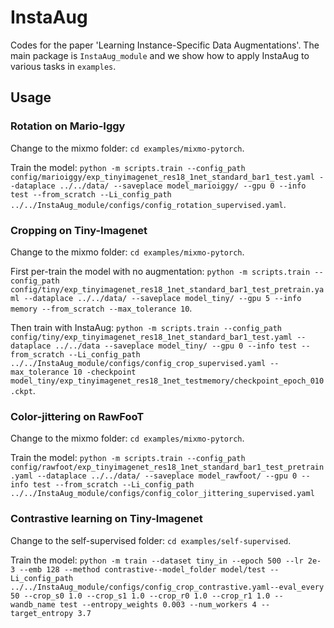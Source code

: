 # InstaAug
Codes for the paper 'Learning Instance-Specific Data Augmentations'. The main package is `InstaAug_module` and we show how to apply InstaAug to various tasks in `examples`.

## Usage

### Rotation on Mario-Iggy
Change to the mixmo folder:
`cd examples/mixmo-pytorch`.

Train the model:
`python -m scripts.train --config_path config/marioiggy/exp_tinyimagenet_res18_1net_standard_bar1_test.yaml --dataplace ../../data/ --saveplace model_marioiggy/ --gpu 0 --info test --from_scratch --Li_config_path ../../InstaAug_module/configs/config_rotation_supervised.yaml`.

### Cropping on Tiny-Imagenet
Change to the mixmo folder:
`cd examples/mixmo-pytorch`.

First per-train the model with no augmentation: 
`python -m scripts.train --config_path config/tiny/exp_tinyimagenet_res18_1net_standard_bar1_test_pretrain.yaml --dataplace ../../data/ --saveplace model_tiny/ --gpu 5 --info memory --from_scratch --max_tolerance 10`.

Then train with InstaAug:
`python -m scripts.train --config_path config/tiny/exp_tinyimagenet_res18_1net_standard_bar1_test.yaml --dataplace ../../data --saveplace model_tiny/ --gpu 0 --info test --from_scratch --Li_config_path ../../InstaAug_module/configs/config_crop_supervised.yaml --max_tolerance 10 -checkpoint model_tiny/exp_tinyimagenet_res18_1net_testmemory/checkpoint_epoch_010.ckpt`.

### Color-jittering on RawFooT
Change to the mixmo folder:
`cd examples/mixmo-pytorch`.

Train the model:
`python -m scripts.train --config_path config/rawfoot/exp_tinyimagenet_res18_1net_standard_bar1_test_pretrain.yaml --dataplace ../../data/ --saveplace model_rawfoot/ --gpu 0 --info test --from_scratch --Li_config_path ../../InstaAug_module/configs/config_color_jittering_supervised.yaml`

### Contrastive learning on Tiny-Imagenet
Change to the self-supervised folder:
`cd examples/self-supervised`.

Train the model:
`python -m train --dataset tiny_in --epoch 500 --lr 2e-3 --emb 128 --method contrastive--model_folder model/test --Li_config_path ../../InstaAug_module/configs/config_crop_contrastive.yaml--eval_every 50 --crop_s0 1.0 --crop_s1 1.0 --crop_r0 1.0 --crop_r1 1.0 --wandb_name test --entropy_weights 0.003 --num_workers 4 --target_entropy 3.7`


